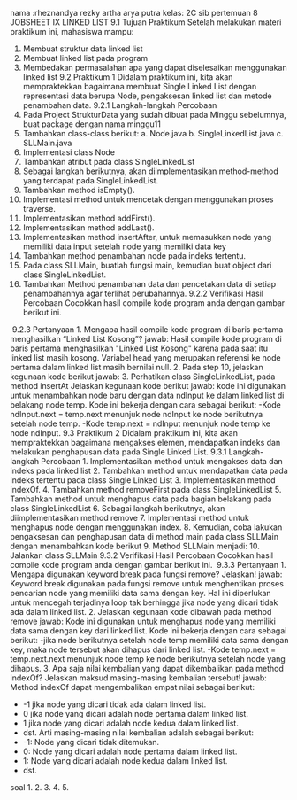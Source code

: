 nama :rheznandya rezky artha arya putra
kelas: 2C sib
 pertemuan 8
 JOBSHEET IX
LINKED LIST
9.1 Tujuan Praktikum
Setelah melakukan materi praktikum ini, mahasiswa mampu:
1. Membuat struktur data linked list
2. Membuat linked list pada program
3. Membedakan permasalahan apa yang dapat diselesaikan menggunakan linked list
9.2 Praktikum 1
Didalam praktikum ini, kita akan mempraktekkan bagaimana membuat Single Linked List dengan
representasi data berupa Node, pengaksesan linked list dan metode penambahan data.
9.2.1 Langkah-langkah Percobaan
1. Pada Project StrukturData yang sudah dibuat pada Minggu sebelumnya, buat package
dengan nama minggu11
2. Tambahkan class-class berikut:
a. Node.java
b. SingleLinkedList.java
c. SLLMain.java
3. Implementasi class Node
4. Tambahkan atribut pada class SingleLinkedList
5. Sebagai langkah berikutnya, akan diimplementasikan method-method yang terdapat pada
SingleLinkedList.
6. Tambahkan method isEmpty().
7. Implementasi method untuk mencetak dengan menggunakan proses traverse.
8. Implementasikan method addFirst().
9. Implementasikan method addLast().
10. Implementasikan method insertAfter, untuk memasukkan node yang memiliki data
input setelah node yang memiliki data key
11. Tambahkan method penambahan node pada indeks tertentu.
12. Pada class SLLMain, buatlah fungsi main, kemudian buat object dari class
SingleLinkedList.
13. Tambahkan Method penambahan data dan pencetakan data di setiap penambahannya
agar terlihat perubahannya.
9.2.2 Verifikasi Hasil Percobaan
Cocokkan hasil compile kode program anda dengan gambar berikut ini.
<img scr="Screenshot (1024).png ">
9.2.3 Pertanyaan
1. Mengapa hasil compile kode program di baris pertama menghasilkan “Linked List Kosong”?
jawab:
Hasil compile kode program di baris pertama menghasilkan "Linked List Kosong" karena pada saat itu linked list masih kosong. Variabel head yang merupakan referensi ke node pertama dalam linked list masih bernilai null.
2. Pada step 10, jelaskan kegunaan kode berikut
jawab:
3. Perhatikan class SingleLinkedList, pada method insertAt Jelaskan kegunaan kode berikut
jawab:
kode ini digunakan untuk menambahkan node baru dengan data ndInput ke dalam linked list di belakang node temp. Kode ini bekerja dengan cara sebagai berikut:
-Kode ndInput.next = temp.next menunjuk node ndInput ke node berikutnya setelah node temp.
-Kode temp.next = ndInput menunjuk node temp ke node ndInput.
9.3 Praktikum 2
Didalam praktikum ini, kita akan mempraktekkan bagaimana mengakses elemen, mendapatkan
indeks dan melakukan penghapusan data pada Single Linked List.
9.3.1 Langkah-langkah Percobaan
1. Implementasikan method untuk mengakses data dan indeks pada linked list
2. Tambahkan method untuk mendapatkan data pada indeks tertentu pada class Single
Linked List
3. Implementasikan method indexOf.
4. Tambahkan method removeFirst pada class SingleLinkedList
5. Tambahkan method untuk menghapus data pada bagian belakang pada class
SingleLinkedList
6. Sebagai langkah berikutnya, akan diimplementasikan method remove
7. Implementasi method untuk menghapus node dengan menggunakan index.
8. Kemudian, coba lakukan pengaksesan dan penghapusan data di method main pada class
SLLMain dengan menambahkan kode berikut
9. Method SLLMain menjadi:
10. Jalankan class SLLMain
9.3.2 Verifikasi Hasil Percobaan
Cocokkan hasil compile kode program anda dengan gambar berikut ini.
<img scr="Screenshot (1027).png">
9.3.3 Pertanyaan
1. Mengapa digunakan keyword break pada fungsi remove? Jelaskan!
jawab:
Keyword break digunakan pada fungsi remove untuk menghentikan proses pencarian node yang memiliki data sama dengan key. Hal ini diperlukan untuk mencegah terjadinya loop tak berhingga jika node yang dicari tidak ada dalam linked list.
2. Jelaskan kegunaan kode dibawah pada method remove
jawab: Kode ini digunakan untuk menghapus node yang memiliki data sama dengan key dari linked list. Kode ini bekerja dengan cara sebagai berikut:
-jika node berikutnya setelah node temp memiliki data sama dengan key, maka node tersebut akan dihapus dari linked list.
-Kode temp.next = temp.next.next menunjuk node temp ke node berikutnya setelah node yang dihapus.
3. Apa saja nilai kembalian yang dapat dikembalikan pada method indexOf? Jelaskan maksud
masing-masing kembalian tersebut!
jawab:
Method indexOf dapat mengembalikan empat nilai sebagai berikut:

- -1 jika node yang dicari tidak ada dalam linked list.
-   0 jika node yang dicari adalah node pertama dalam linked list.
-    1 jika node yang dicari adalah node kedua dalam linked list.
-   dst.
Arti masing-masing nilai kembalian adalah sebagai berikut:
- -1: Node yang dicari tidak ditemukan.
- 0: Node yang dicari adalah node pertama dalam linked list.
- 1: Node yang dicari adalah node kedua dalam linked list.
- dst.

soal
1.<img scr="Screenshot (1032).png ">
2.<img scr="Screenshot (1033).png ">
3.<img scr="Screenshot (1034).png">
4.<img scr="Screenshot (1030).png">
5.<img scr="Screenshot (1031).png ">